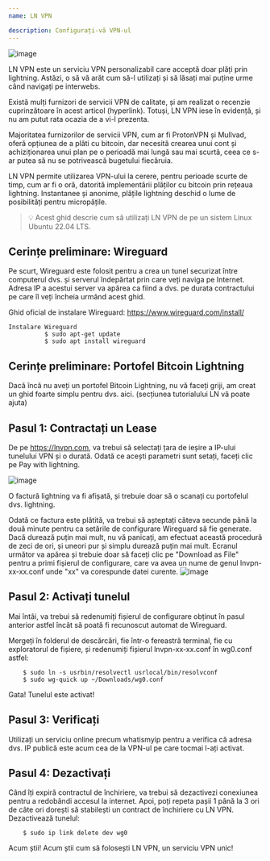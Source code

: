 ```yaml
---
name: LN VPN

description: Configurați-vă VPN-ul
---
```


![image](assets/cover.webp)

LN VPN este un serviciu VPN personalizabil care acceptă doar plăți prin lightning. Astăzi, o să vă arăt cum să-l utilizați și să lăsați mai puține urme când navigați pe interwebs.

Există mulți furnizori de servicii VPN de calitate, și am realizat o recenzie cuprinzătoare în acest articol (hyperlink). Totuși, LN VPN iese în evidență, și nu am putut rata ocazia de a vi-l prezenta.

Majoritatea furnizorilor de servicii VPN, cum ar fi ProtonVPN și Mullvad, oferă opțiunea de a plăti cu bitcoin, dar necesită crearea unui cont și achiziționarea unui plan pe o perioadă mai lungă sau mai scurtă, ceea ce s-ar putea să nu se potrivească bugetului fiecăruia.

LN VPN permite utilizarea VPN-ului la cerere, pentru perioade scurte de timp, cum ar fi o oră, datorită implementării plăților cu bitcoin prin rețeaua lightning. Instantanee și anonime, plățile lightning deschid o lume de posibilități pentru micropățile.

> 💡 Acest ghid descrie cum să utilizați LN VPN de pe un sistem Linux Ubuntu 22.04 LTS.

## Cerințe preliminare: Wireguard

Pe scurt, Wireguard este folosit pentru a crea un tunel securizat între computerul dvs. și serverul îndepărtat prin care veți naviga pe Internet. Adresa IP a acestui server va apărea ca fiind a dvs. pe durata contractului pe care îl veți încheia urmând acest ghid.

Ghid oficial de instalare Wireguard: https://www.wireguard.com/install/

```
Instalare Wireguard
          $ sudo apt-get update
          $ sudo apt install wireguard
```

## Cerințe preliminare: Portofel Bitcoin Lightning

Dacă încă nu aveți un portofel Bitcoin Lightning, nu vă faceți griji, am creat un ghid foarte simplu pentru dvs. aici. (secțiunea tutorialului LN vă poate ajuta)

## Pasul 1: Contractați un Lease

De pe https://lnvpn.com, va trebui să selectați țara de ieșire a IP-ului tunelului VPN și o durată. Odată ce acești parametri sunt setați, faceți clic pe Pay with lightning.

![image](assets/1.webp)

O factură lightning va fi afișată, și trebuie doar să o scanați cu portofelul dvs. lightning.

Odată ce factura este plătită, va trebui să așteptați câteva secunde până la două minute pentru ca setările de configurare Wireguard să fie generate. Dacă durează puțin mai mult, nu vă panicați, am efectuat această procedură de zeci de ori, și uneori pur și simplu durează puțin mai mult.
Ecranul următor va apărea și trebuie doar să faceți clic pe "Download as File" pentru a primi fișierul de configurare, care va avea un nume de genul lnvpn-xx-xx.conf unde "xx" va corespunde datei curente.
![image](assets/2.webp)

## Pasul 2: Activați tunelul

Mai întâi, va trebui să redenumiți fișierul de configurare obținut în pasul anterior astfel încât să poată fi recunoscut automat de Wireguard.

Mergeți în folderul de descărcări, fie într-o fereastră terminal, fie cu exploratorul de fișiere, și redenumiți fișierul lnvpn-xx-xx.conf în wg0.conf astfel:

```
    $ sudo ln -s usrbin/resolvectl usrlocal/bin/resolvconf
    $ sudo wg-quick up ~/Downloads/wg0.conf
```

Gata! Tunelul este activat!

## Pasul 3: Verificați

Utilizați un serviciu online precum whatismyip pentru a verifica că adresa dvs. IP publică este acum cea de la VPN-ul pe care tocmai l-ați activat.

## Pasul 4: Dezactivați
Când îți expiră contractul de închiriere, va trebui să dezactivezi conexiunea pentru a redobândi accesul la internet. Apoi, poți repeta pașii 1 până la 3 ori de câte ori dorești să stabilești un contract de închiriere cu LN VPN.
Dezactivează tunelul:

```
    $ sudo ip link delete dev wg0
```

Acum știi! Acum știi cum să folosești LN VPN, un serviciu VPN unic!